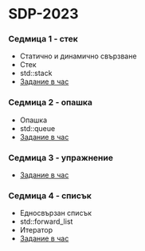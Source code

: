 # SDP-2023

### Седмица 1 - стек
- Статично и динамично свързване
- Стек
- std::stack
- [Задание в час](https://classroom.github.com/a/qr7ZkpKN)


### Седмица 2 - опашка
- Опашка
- std::queue
- [Задание в час](https://classroom.github.com/a/sm4nuwix)


### Седмица 3 - упражнение
- [Задание в час](https://classroom.github.com/a/P_EGfBLm)

### Седмица 4 - списък
- Едносвързан списък
- std::forward_list
- Итератор
- [Задание в час](https://classroom.github.com/a/umRGaHjv)

